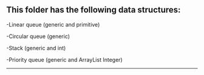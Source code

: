 This folder has the following data structures:
----------------------------------------------

-Linear queue (generic and primitive)

-Circular queue (generic)

-Stack (generic and int)

-Priority queue (generic and ArrayList Integer)

----------------------------------------------